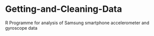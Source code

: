 # Getting-and-Cleaning-Data
R Programme for analysis of Samsung smartphone accelerometer and gyroscope data
